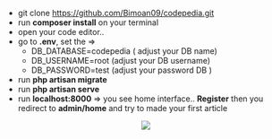 + git clone https://github.com/Bimoan09/codepedia.git
+ run **composer install** on your terminal
+ open your code editor.. 
+ go to **.env**, set the =>
    + DB_DATABASE=codepedia ( adjust your DB name)
    + DB_USERNAME=root (adjust your DB username)
    + DB_PASSWORD=test (adjust your password DB )
+ run **php artisan migrate**
+ run **php artisan serve**
+ run **localhost:8000** => you  see home interface.. **Register** then you redirect to **admin/home** and try to made your first article








<p align="center"><img src="https://laravel.com/assets/img/components/logo-laravel.svg"></p>
